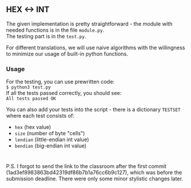## HEX <-> INT

The given implementation is pretty straightforward - the module with needed functions is in the file `module.py`.  
The testing part is in the `test.py`.  

For different translations, we will use naive algorithms with the willingness to minimize our usage of built-in python functions.

### Usage

For the testing, you can use prewritten code:  
`$ python3 test.py`  
If all the tests passed correctly, you should see:  
`All tests passed OK`

You can also add your tests into the script - there is a dictionary `TESTSET` where each test consists of:
 - `hex` (hex value)
 - `size` (number of byte "cells")
 - `lendian` (little-endian int value)
 - `bendian` (big-endian int value)

#

P.S. I forgot to send the link to the classroom after the first commit (1ad3ef8983863bd42319df86b7b1a76cc6b9c127), which was before the submission deadline. There were only some minor stylistic changes later. 
